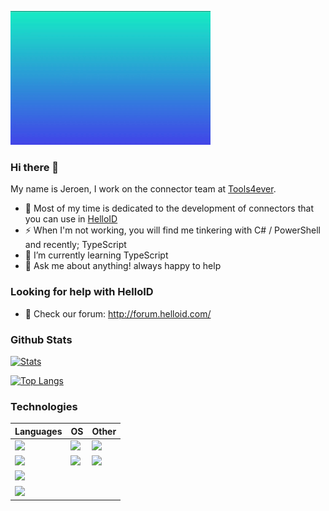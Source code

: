 ![welcome](./j.gif)

### Hi there 👋

My name is Jeroen, I work on the connector team at [Tools4ever](https://github.com/Tools4everBV). 


- 🔭 Most of my time is dedicated to the development of connectors that you can use in [HelloID](https://www.tools4ever.com/software/helloid-idaas-cloud-single-sign-on/) 
- ⚡ When I'm not working, you will find me tinkering with C# / PowerShell and recently; TypeScript
- 🌱 I’m currently learning TypeScript
- 💬 Ask me about anything! always happy to help

### Looking for help with HelloID

- 👯 Check our forum: http://forum.helloid.com/

 ### Github Stats

[![Stats](https://github-readme-stats.vercel.app/api?username=JeroenBl&theme=dark)](https://github.com/JeroenBl/github-readme-stats)

[![Top Langs](https://github-readme-stats.vercel.app/api/top-langs/?username=JeroenBl)](https://github.com/JeroenBl/github-readme-stats)

### Technologies

| Languages     | OS | Other |
| ------------ | ------------ | ------------ |
| ![](https://img.shields.io/badge/-PowerShell-blue.svg) | ![](https://img.shields.io/badge/Windows-0078D6?style=flat&logo=windows&logoColor=white) | ![](https://img.shields.io/badge/SQLite-07405E?style=flat&logo=sqlite&logoColor=white) |
| ![](https://img.shields.io/badge/C%23-239120?style=flat&logo=c-sharp&logoColor=white&color=2bbc8a) | ![](https://img.shields.io/badge/Ubuntu-E95420?style=flat&logo=ubuntu&logoColor=white) | ![](https://img.shields.io/badge/Microsoft_Azure-0089D6?style=flat&logo=microsoft-azure&logoColor=white) |
| ![](https://img.shields.io/badge/TypeScript-007ACC?style=flat&logo=typescript&logoColor=white) |
| ![](https://img.shields.io/badge/Markdown-000000?style=flat&logo=markdown&logoColor=white)


<!--
**mufana/mufana** is a ✨ _special_ ✨ repository because its `README.md` (this file) appears on your GitHub profile.
Here are some ideas to get you started:

- 🔭 I’m currently working on ...
- 🌱 I’m currently learning ...
- 👯 I’m looking to collaborate on ...
- 🤔 I’m looking for help with ...
- 💬 Ask me about ...
- 📫 How to reach me: ...
- 😄 Pronouns: ...
- ⚡ Fun fact: ...
-->
